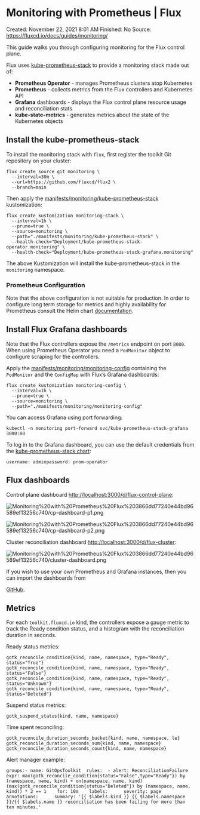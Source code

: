 # Monitoring with Prometheus | Flux

Created: November 22, 2021 8:01 AM
Finished: No
Source: https://fluxcd.io/docs/guides/monitoring/

This guide walks you through configuring monitoring for the Flux control plane.

Flux uses [kube-prometheus-stack](https://github.com/prometheus-community/helm-charts/tree/main/charts/kube-prometheus-stack) to provide a monitoring stack made out of:

- **Prometheus Operator** - manages Prometheus clusters atop Kubernetes
- **Prometheus** - collects metrics from the Flux controllers and Kubernetes API
- **Grafana** dashboards - displays the Flux control plane resource usage and reconciliation stats
- **kube-state-metrics** - generates metrics about the state of the Kubernetes objects

## Install the kube-prometheus-stack

To install the monitoring stack with `flux`, first register the toolkit Git repository on your cluster:

```
flux create source git monitoring \
  --interval=30m \
  --url=https://github.com/fluxcd/flux2 \
  --branch=main

```

Then apply the [manifests/monitoring/kube-prometheus-stack](https://github.com/fluxcd/flux2/tree/main/manifests/monitoring/kube-prometheus-stack) kustomization:

```
flux create kustomization monitoring-stack \
  --interval=1h \
  --prune=true \
  --source=monitoring \
  --path="./manifests/monitoring/kube-prometheus-stack" \
  --health-check="Deployment/kube-prometheus-stack-operator.monitoring" \
  --health-check="Deployment/kube-prometheus-stack-grafana.monitoring"

```

The above Kustomization will install the kube-prometheus-stack in the `monitoring` namespace.

### Prometheus Configuration

Note that the above configuration is not suitable for production. In order to configure long term storage for metrics and highly availability for Prometheus consult the Helm chart [documentation](https://github.com/prometheus-community/helm-charts/tree/main/charts/kube-prometheus-stack).

## Install Flux Grafana dashboards

Note that the Flux controllers expose the `/metrics` endpoint on port `8080`. When using Prometheus Operator you need a `PodMonitor` object to configure scraping for the controllers.

Apply the [manifests/monitoring/monitoring-config](https://github.com/fluxcd/flux2/tree/main/manifests/monitoring/monitoring-config) containing the `PodMonitor` and the `ConfigMap` with Flux’s Grafana dashboards:

```
flux create kustomization monitoring-config \
  --interval=1h \
  --prune=true \
  --source=monitoring \
  --path="./manifests/monitoring/monitoring-config"

```

You can access Grafana using port forwarding:

```
kubectl -n monitoring port-forward svc/kube-prometheus-stack-grafana 3000:80

```

To log in to the Grafana dashboard, you can use the default credentials from the [kube-prometheus-stack chart](https://github.com/prometheus-community/helm-charts/blob/main/charts/kube-prometheus-stack/values.yaml#L620):

```
username: adminpassword: prom-operator
```

## Flux dashboards

Control plane dashboard [http://localhost:3000/d/flux-control-plane](http://localhost:3000/d/flux-control-plane/flux-control-plane):

![Monitoring%20with%20Prometheus%20Flux%203866dd77240e44bd96589ef13256c740/cp-dashboard-p1.png](Monitoring%20with%20Prometheus%20Flux%203866dd77240e44bd96589ef13256c740/cp-dashboard-p1.png)

![Monitoring%20with%20Prometheus%20Flux%203866dd77240e44bd96589ef13256c740/cp-dashboard-p2.png](Monitoring%20with%20Prometheus%20Flux%203866dd77240e44bd96589ef13256c740/cp-dashboard-p2.png)

Cluster reconciliation dashboard [http://localhost:3000/d/flux-cluster](http://localhost:3000/d/flux-cluster/flux-cluster-stats):

![Monitoring%20with%20Prometheus%20Flux%203866dd77240e44bd96589ef13256c740/cluster-dashboard.png](Monitoring%20with%20Prometheus%20Flux%203866dd77240e44bd96589ef13256c740/cluster-dashboard.png)

If you wish to use your own Prometheus and Grafana instances, then you can import the dashboards from

[GitHub](https://github.com/fluxcd/flux2/tree/main/manifests/monitoring/grafana/dashboards).

## Metrics

For each `toolkit.fluxcd.io` kind, the controllers expose a gauge metric to track the Ready condition status, and a histogram with the reconciliation duration in seconds.

Ready status metrics:

```
gotk_reconcile_condition{kind, name, namespace, type="Ready", status="True"}
gotk_reconcile_condition{kind, name, namespace, type="Ready", status="False"}
gotk_reconcile_condition{kind, name, namespace, type="Ready", status="Unknown"}
gotk_reconcile_condition{kind, name, namespace, type="Ready", status="Deleted"}

```

Suspend status metrics:

```
gotk_suspend_status{kind, name, namespace}

```

Time spent reconciling:

```
gotk_reconcile_duration_seconds_bucket{kind, name, namespace, le}
gotk_reconcile_duration_seconds_sum{kind, name, namespace}
gotk_reconcile_duration_seconds_count{kind, name, namespace}

```

Alert manager example:

```
groups:- name: GitOpsToolkit  rules:  - alert: ReconciliationFailure    expr: max(gotk_reconcile_condition{status="False",type="Ready"}) by (namespace, name, kind) + on(namespace, name, kind) (max(gotk_reconcile_condition{status="Deleted"}) by (namespace, name, kind)) * 2 == 1    for: 10m    labels:      severity: page    annotations:      summary: '{{ $labels.kind }} {{ $labels.namespace }}/{{ $labels.name }} reconciliation has been failing for more than ten minutes.'
```